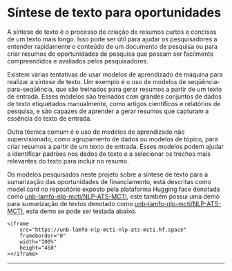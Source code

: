 # Síntese de texto para oportunidades

A síntese de texto é o processo de criação de resumos curtos e concisos de um texto mais longo. Isso pode ser útil para ajudar os pesquisadores a entender rapidamente o conteúdo de um documento de pesquisa ou para criar resumos de oportunidades de pesquisa que possam ser facilmente compreendidos e avaliados pelos pesquisadores.

Existem várias tentativas de usar modelos de aprendizado de máquina para realizar a síntese de texto. Um exemplo é o uso de modelos de seqüência-para-seqüência, que são treinados para gerar resumos a partir de um texto de entrada. Esses modelos são treinados com grandes conjuntos de dados de texto etiquetados manualmente, como artigos científicos e relatórios de pesquisa, e são capazes de aprender a gerar resumos que capturam a essência do texto de entrada.

Outra técnica comum é o uso de modelos de aprendizado não supervisionado, como agrupamento de dados ou modelos de tópico, para criar resumos a partir de um texto de entrada. Esses modelos podem ajudar a identificar padrões nos dados de texto e a selecionar os trechos mais relevantes do texto para incluir no resumo.

Os modelos pesquisados neste projeto sobre a síntese de texto para a sumarização das oportunidades de financiamento, está descritas como model card no repositório exposto pela plataforma Hugging face denotada como [unb-lamfo-nlp-mcti/NLP-ATS-MCTI](https://huggingface.co/unb-lamfo-nlp-mcti/NLP-ATS-MCTI), este também possui uma demo para sumarização de textos denotado como [unb-lamfo-nlp-mcti/NLP-ATS-MCTI](https://huggingface.co/spaces/unb-lamfo-nlp-mcti/NLP-ATS-MCTI), esta demo se pode ser testada abaixo.


```{=html}
<iframe
	src="https://unb-lamfo-nlp-mcti-nlp-ats-mcti.hf.space"
	frameborder="0"
	width="100%"
	height="450"
></iframe>
```

---